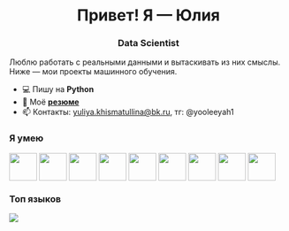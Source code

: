<h1 align="center">Привет! Я — Юлия</h1>
<h3 align="center">Data Scientist</h3>

Люблю работать с реальными данными и вытаскивать из них смыслы. Ниже — мои проекты машинного обучения.

- :computer: Пишу на **Python**
- :page_facing_up: Моё [**резюме**](https://hh.ru/resume/1387c761ff0f089dac0039ed1f766e76376a54)
- 📫 Контакты: yuliya.khismatullina@bk.ru, тг: @yooleeyah1

### Я умею

<p align="left">
<img align="center" src="https://cdn.jsdelivr.net/gh/devicons/devicon@latest/icons/python/python-original-wordmark.svg" hight="50" width="50" />
<img align="center" src="https://cdn.jsdelivr.net/gh/devicons/devicon@latest/icons/jupyter/jupyter-original-wordmark.svg" hight="50" width="50"/>
<img align="center" src="https://cdn.jsdelivr.net/gh/devicons/devicon@latest/icons/scikitlearn/scikitlearn-original.svg" hight="50" width="50"/>
<img align="center" src="https://cdn.jsdelivr.net/gh/devicons/devicon@latest/icons/pytorch/pytorch-original-wordmark.svg" hight="50" width="50"/>
<img align="center" src="https://cdn.jsdelivr.net/gh/devicons/devicon@latest/icons/pandas/pandas-original-wordmark.svg" hight="50" width="50"/>
<img align="center" src="https://cdn.jsdelivr.net/gh/devicons/devicon@latest/icons/numpy/numpy-original-wordmark.svg" hight="50" width="50"/>
<img align="center" src="https://cdn.jsdelivr.net/gh/devicons/devicon@latest/icons/tensorflow/tensorflow-original-wordmark.svg" hight="50" width="50"/>
<img align="center" src="https://cdn.jsdelivr.net/gh/devicons/devicon@latest/icons/matplotlib/matplotlib-original-wordmark.svg" hight="50" width="50"/>
<img align="center" src="https://cdn.jsdelivr.net/gh/devicons/devicon@latest/icons/git/git-original-wordmark.svg" hight="50" width="50"/>
</p>

### Топ языков
![](https://github-readme-stats.vercel.app/api/top-langs?username=yooleeyah)

<!--### Статистика профиля
![](https://github-profile-summary-cards.vercel.app/api/cards/stats?username=yooleeyah&theme=solarized)-->

<!--
**yooleeyah/yooleeyah** is a ✨ _special_ ✨ repository because its `README.md` (this file) appears on your GitHub profile.

Here are some ideas to get you started:

- 🔭 I’m currently working on ...
- 🌱 I’m currently learning ...
- 👯 I’m looking to collaborate on ...
- 🤔 I’m looking for help with ...
- 💬 Ask me about ...
- 📫 How to reach me: ...
- 😄 Pronouns: ...
- ⚡ Fun fact: ...
-->
